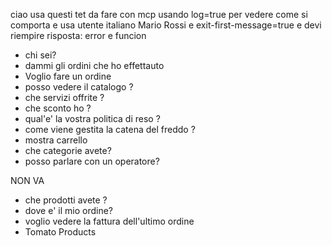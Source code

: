 ciao usa questi tet da fare con mcp usando log=true per vedere come si comporta e usa utente italiano Mario Rossi e exit-first-message=true
e devi riempire risposta: error e funcion


 
- chi sei?
- dammi gli ordini che ho effettauto 
- Voglio fare un ordine
- posso vedere il catalogo ?
- che servizi offrite ?
- che sconto ho ?
- qual'e' la vostra politica di reso ?
- come viene gestita la catena del freddo ?
- mostra carrello
- che categorie avete?
- posso parlare con un operatore?

NON VA
- che prodotti avete ? 
- dove e' il mio ordine?
- voglio vedere la fattura dell'ultimo ordine
- Tomato Products



  